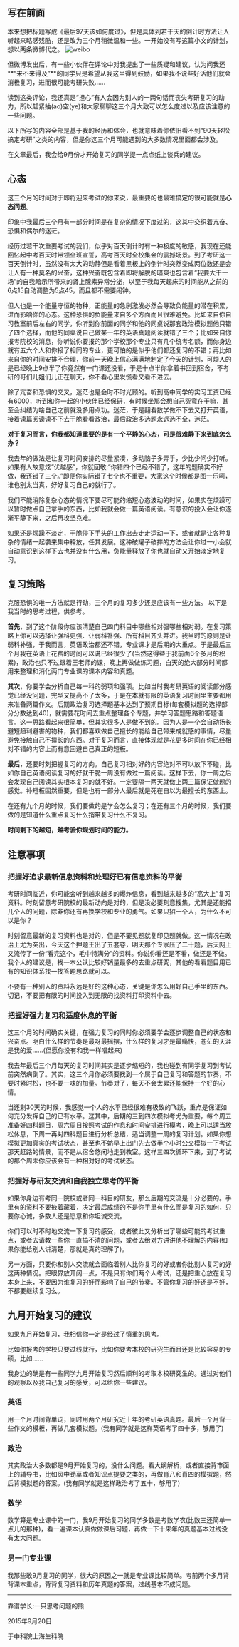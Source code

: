 ## 写在前面

本来想把标题写成《最后97天该如何度过》，但是具体到若干天的倒计时方法让人听起来略感残酷，还是改为三个月稍微温和一些。一开始没有写这篇小文的计划，想以两条微博代之。
‌ 
![![weibo](/uploads/zkyr15-1.jpg)](/assets/zkyr15-1.jpg)

‌‌‌但微博发出后，有一些小伙伴在评论中对我提出了一些质疑和建议，认为问我还**“来不来得及”**的同学只是希望从我这里得到鼓励，如果我不说些好话他们就会消极复习，进而很可能考研失败……


<!-- more -->

读到这类评论，我还真是“担心”有人会因为别人的一两句话而丧失考研复习的动力，所以赶紧抽(ao)空(ye)和大家聊聊这三个月大致可以怎么度过以及应该注意的一些问题。

以下所写的内容全部是基于我的经历和体会，也就意味着你依旧看不到“90天轻松搞定考研”之类的内容，但是你这三个月可能遇到的大多数情况里面都会涉及。

在文章最后，我会给9月份才开始复习的同学提一点点纸上谈兵的建议。

## 心态

这三个月的时间对于即将迎来考试的你来说，最重要的也最难搞定的很可能就是**心态问题**。

印象中我最后三个月有一部分时间是在复杂的情况下度过的，这其中交织着亢奋、恐惧和偶尔的迷茫。

经历过若干次重要考试的我们，似乎对百天倒计时有一种极度的敏感，我现在还能回忆起中考百天时带领全班宣誓，高考百天时全校集会的震撼场景。到了考研这一百天倒计时，虽然没有太大的动静但是看着黑板上的倒计时突然变成两位数还是会让人有一种莫名的兴奋，这种兴奋既包含着即将解脱的暗爽也包含着“我要大干一场”的自我暗示所带来的肾上腺素异常分泌，以至于我每天起床的时间能从之前的6点15自动调整为5点45，而且都不需要闹钟。

但人也是一个能量守恒的物种，正能量的急剧激发必然会导致负能量的潜在积累，进而影响你的心态。这种恐惧的负能量来自多个方面而且很难避免。比如来自你自习教室前后左右的同学，你听到你前面的同学和他的同桌说那套政治模拟题他只错了四个选择，而他的同桌说自己做某一年的英语真题阅读就错了三个；比如来自你报考院校的消息，你听说你要报的那个学校那个专业只有几个统考名额，而你身边就有五六个人和你报了相同的专业，更可怕的是似乎他们都还复习的不错；再比如来自你的时间安排不合理，你前一天晚上信心满满地制定了今天的计划，可烦人的是已经晚上9点半了你竟然有一门课还没看，于是十点半你拿着书回到宿舍，不考研的哥们儿姐们儿正在聊天，你不看心里发慌看又看不进去。

除了亢奋和恐惧的交叉，迷茫也是会时不时光顾的。听到高中同学的实习工资已经有6000，听到和你一起的小伙伴已经保研，有时候坐那会想自己究竟在干嘛，甚至会纠结为啥自己之前就没多用点功。迷茫，于是翻看数学做不下去又打开英语，接着读篇阅读读不下去干脆看看政治，最后政治多选题永远选不全，迷茫。

**对于复习而言，你我都知道重要的是有一个平静的心态，可是很难静下来到底怎么办？**

我去年的做法是让复习时间安排的尽量紧凑，多动脑子多弄手，少比少问少打听。如果有人故意炫“优越感”，你就回敬:“你错四个已经不错了，这年的题确实不好做，我还错了三个。”即便你实际错了七个也不重要，大家这个时候都是图一乐呵，谁也别太当真，好好复习自己的就行了。

我们不能消除复杂心态的情况下要尽可能的缩短心态波动的时间，如果实在烦躁可以暂时做点自己拿手的东西，比如我就会做一篇英语阅读。有意识的投入会让你逐渐平静下来，之后再攻坚克难。

如果还是烦躁不淡定，干脆停下手头的工作出去走走运动一下，或者就是让各种复杂的情绪一起袭来集中释放，任其发展。这种破罐子破摔的方法会让你过一小会就自动意识到这样下去也并没有什么用，负能量释放了你也就自动又开始淡定地复习。

## 复习策略

克服恐惧的唯一方法就是行动，三个月的复习多少还是应该有一些方法。
以下是我当时的思考过程，供参考。

**首先**，到了这个阶段你应该清楚自己四门科目中哪些相对强哪些相对弱。在复习策略上你可以选择让强科更强、让弱科补强、所有科目齐头并进。我当时的原则是让弱科补强，于我而言，英语政治都还不错，专业课才是后期的大重点。于是最后三个月我在英语上花费的时间可以说已经很少了(当然这得益于我前面6个多月的积累)，政治也只不过跟着王老师的课，晚上再做做练习题，白天的绝大部分时间都用来整理和消化两门专业课的课本内容和真题。

**其次**，你要学会分析自己每一科的弱项和强项。比如当时我考研英语的阅读部分感觉已经没问题，完型又提高不了太多，于是在本就有限的英语复习时间里主要都用来准备两篇作文。后期政治复习选择题基本达到了预期目标(每套模拟题的选择部分分数达到40)，就需要花时间去重点整理各个专题，并学习答题思路和答题语言。这一思路看起来很简单，但其实很多人是做不到的。因为人是一个会自动扬长避短趋利避害的物种，我们都喜欢做自己擅长的能给自己带来成就感的事情，尽量避免接触自己不擅长的东西。对于复习而言，直接体现就是花更多时间在你已经相对不错的内容上而有意回避自己真正的短板。

**最后**，还要时刻把握复习的方向。自己复习相对好的内容绝对不可以放下不碰，比如你自己英语阅读复习的好就干脆一周没有做过一篇阅读。这样下去，你一周之后会发现自己阅读其实根本复习的就不好。一定要隔一两天就做上两三篇保证做题的感觉。补短板固然重要，但是也有一部分人最后就是死在自以为最擅长的东西上。

在还有九个月的时候，我们要做的是学会怎么复习；在还有三个月的时候，我们要做的是知道什么重点复习什么捎带复习什么不复习。

**时间剩下的越短，越考验你规划时间的能力。**

## 注意事项

### 把握好追求最新信息资料和处理好已有信息资料的平衡

考研时间临近，你可能会听到越来越多的爆炸信息，看到越来越多的“高大上”复习资料。时刻留意考研院校的最新动向是对的，但是没必要刻意搜集，尤其是还能招几个人的问题，除非你还有再换学校和专业的勇气。如果只招一个人，为什么不可以是你？

时刻留意最新的复习资料也是对的，但是不要见题就复印见题就做。这一情况在政治上尤为突出，今天这个押题王出了五套卷，明天那个专家压了二十题，后天网上又流传了一份“看完这个，毛中特满分”的资料。你说你看还是不看，做还是不做。我个人的建议是，找一本公认比较好销量最多的去重点研究，其他的看看题目用已有的知识体系找一找答题思路就可以。

不要有一种别人的资料永远是好的这种心态，关键是你怎么用好自己手里的东西。切记，不要把有限的时间投入到无限的找资料打印资料中去。

### 把握好强力复习和适度休息的平衡

这三个月的时间确实关键，在强力复习的同时你必须要学会逐步调整自己的状态和兴奋点。明白什么样的节奏是最呀最摇摆，什么样的复习才是最痛快，苍茫的天涯是我的爱……(但愿你没有和我一样唱起来)

我去年最后三个月每天的复习时间其实是逐步缩短的，我也碰到有同学复习到考试前突然病倒了。其实，这三个月你必须要找到一个属于自己复习和答题的节奏，不要时紧时松，也不要一味的加量。节奏对了，每天不会太累还能保持一个好的心情。

当还剩30天的时候，我感觉一个人的水平已经很难有极致的飞跃，重点是保证如何充分发挥自己的已有水平。这其中，后期的三到四次模拟考尤为重要，每个周五准备好四科题目，周六周日按照考试的作息和时间安排进行模考，晚上可以适当放松休息，下周一再对四科题目进行分析总结，适当调整一周的复习计划。如果你想模拟更加真实的考试状态，甚至也不妨早上出门先去做半个小时公交模拟一下考试那天赶路的情景，而不是从宿舍悠闲地走到教室。这样三四次循环下来，到了考试的那个周末你应该会有一种相对好的考试状态。

### 把握好与研友交流和自我独立思考的平衡

如果你身边有考同一院校或者同一科目的研友，那么后期的交流是十分必要的。手里有的资料不要掖着藏着，决定最后成绩的不是你手里有什么而是复习的如何，只要你心诚，多数人还是愿意和你坦诚交流。

你们可以时不时地交流一下复习的感受，或者彼此又分析出了哪些可能的考试重点，或者去请教一些你一直搞不清的问题，或者去给对方讲讲他不理解的内容(如果你能给别人讲清楚，那就是真的理解了)。

另一方面，只要你和别人交流就会面临着别人比你复习的好或者你比别人复习的好这两种情况。把眼界放开阔一点，不是只有你们两个人考试，还是把重心放在复习本身上来，不要因为谁复习的好而影响了自己的节奏。不管你复习的好还是不好，不都要继续复习么。

## 九月开始复习的建议

如果九月开始复习，我相信你一定是经过了慎重的思考。

比如你报考的学校只要过线就行，比如你要考本校的研究生而且还是比较容易的专硕，比如……

我身边的确是有一些同学九月开始复习然后顺利的考取本校研究生的。通过对他们的观察以及我自己复习的感受，可以给你一些建议。

### 英语
用一个月时间背单词，同时用两个月研究近十年的考研英语真题。最后一个月背一些作文的模板，再做几套模拟题。(我有同学就是这样英语考了四十多，够用了)

### 政治
其实政治大多数都是9月开始复习的，没什么问题。看大纲解析，或者直接背市面上的辅导书，比如风中劲草或者知识点提要之类的，再做肖八和肖四的模拟题，然后背模拟题的答案。(我有同学就是这样政治考了五十，够用了)

### 数学
数学算是专业课中的一门，我9月开始复习的同学多数是考数学农(比数三还简单一点儿的那种)，看一遍课本认真做做课后习题，再做一下十来年的真题基本过线没有太大问题。

### 另一门专业课
我那些敢9月复习的同学，很大的原因之一就是专业课比较简单。考前两个多月背背课本重点，背背复习资料和历年真题的答案，过线基本不成问题。


---
靠谱学长:一只思考问题的熊

2015年9月20日

于中科院上海生科院